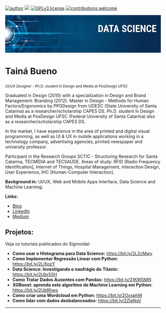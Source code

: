 [![author](https://img.shields.io/badge/author-carlosfab-red.svg)](https://www.linkedin.com/in/tain%C3%A1-a-bueno-de-oliveira-856b62b8) 
[![](https://img.shields.io/badge/python-3.7+-blue.svg)](https://www.python.org/downloads/release/python-365/) [![GPLv3 license](https://img.shields.io/badge/License-GPLv3-blue.svg)](http://perso.crans.org/besson/LICENSE.html) [![contributions welcome](https://img.shields.io/badge/contributions-welcome-brightgreen.svg?style=flat)](https://github.com/carlosfab/data_science/issues)

<p align="center">
  <img src="banner.png" >
</p>



# Tainá Bueno
<sub>*UI/UX Designer* - Ph.D. student in Design and Media at PosDesign UFSC</sub>


Graduated in Design (2010) with a specialization in Design and Brand Management: Branding (2012). Master in Design - Methods for Human Factors/Ergonomics by PPGDesign from UDESC (State University of Santa Catarina) as a researcher/scholarship CAPES DS. Ph.D. student in Design and Media at PosDesign UFSC (Federal University of Santa Catarina) also as a researcher/scholarship CAPES DS.

In the market, I have experience in the area of ​​printed and digital visual programming, as well as UI & UX in mobile applications working in a technology company, advertising agencies, printed newspaper and university professor.

Participant in the Research Groups SCTIC - Structuring Research for Santa Catarina, TECMÍDIA and TECSAUDE. Areas of study: RFID [Radio Frequency Identification], Internet of Things, Hospital Management, Interaction Design, User Experience, IHC [Human-Computer Interaction].



**Background in:** UI/UX, Web and Mobile Apps Interface, Data Science and Machine Learning.


**Links:**
* [Blog](http://tainabueno.com)
* [LinkedIn](https://www.linkedin.com/in/tain%C3%A1-a-bueno-de-oliveira-856b62b8/)
* [Medium](https://www.medium.com/@tainabueno)



## Projetos:
Veja os tutoriais publicados do Sigmoidal:

* **Como usar o Histograma para Data Science:** https://bit.ly/2L2cMwy
* **Como Implementar Regressão Linear com Python:** https://bit.ly/2Li5pzY
* **Data Science: Investigando o naufrágio do Titanic:** https://bit.ly/2Ubr5SH
* **Como Tratar Dados Ausentes com Pandas:** https://bit.ly/31KWSMN
* **XGBoost: aprenda este algoritmo de Machine Learning em Python:** https://bit.ly/2UbRhws
* **Como criar uma Wordcloud em Python:** https://bit.ly/2OxsphM
* **Como lidar com dados desbalanceados:** https://bit.ly/2ZlaNsV

---




